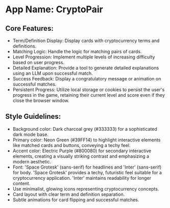 # **App Name**: CryptoPair

## Core Features:

- Term/Definition Display: Display cards with cryptocurrency terms and definitions.
- Matching Logic: Handle the logic for matching pairs of cards.
- Level Progression: Implement multiple levels of increasing difficulty based on user progress.
- Detailed Explanation: Provide a tool to generate detailed explanations using an LLM upon successful match.
- Success Feedback: Display a congratulatory message or animation on successful matches.
- Persistent Progress: Utilize local storage or cookies to persist the user's progress in the game, retaining their current level and score even if they close the browser window.

## Style Guidelines:

- Background color: Dark charcoal grey (#333333) for a sophisticated dark mode base.
- Primary color: Neon Green (#39FF14) to highlight interactive elements like matched cards and buttons, conveying a techy feel.
- Accent color: Electric Purple (#800080) for secondary interactive elements, creating a visually striking contrast and emphasizing a modern aesthetic.
- Font: 'Space Grotesk' (sans-serif) for headlines and 'Inter' (sans-serif) for body. 'Space Grotesk' provides a techy, futuristic feel suitable for a cryptocurrency application. 'Inter' maintains readability for longer content.
- Use minimalist, glowing icons representing cryptocurrency concepts.
- Card layout with clear term and definition separation.
- Subtle animations for card flipping and successful matches.